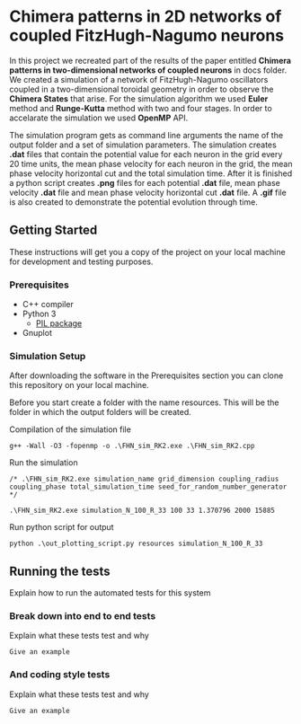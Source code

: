 # Chimera patterns in 2D networks of coupled FitzHugh-Nagumo neurons

In this project we recreated part of the results of the paper entitled __Chimera patterns in two-dimensional networks of coupled neurons__ in docs folder. We created a simulation of a network of FitzHugh-Nagumo oscillators coupled in a two-dimensional toroidal geometry in order to observe the __Chimera States__ that arise. For the simulation algorithm we used __Euler__ method and __Runge-Kutta__ method with two and four stages. In order to accelarate the simulation we used __OpenMP__ API.

The simulation program gets as command line arguments the name of the output folder and a set of simulation parameters. The simulation creates __.dat__ files that contain the potential value for each neuron in the grid every 20 time units, the mean phase velocity for each neuron in the grid, the mean phase velocity horizontal cut and the total simulation time. After it is finished a python script creates __.png__ files for each potential __.dat__ file, mean phase velocity __.dat__ file and mean phase velocity horizontal cut __.dat__ file. A __.gif__ file is also created to demonstrate the potential evolution through time. 

## Getting Started

These instructions will get you a copy of the project on your local machine for development and testing purposes.

### Prerequisites

* C++ compiler
* Python 3
    - [PIL package](https://pypi.org/project/Pillow/)
* Gnuplot

### Simulation Setup

After downloading the software in the Prerequisites section you can clone this repository on your local machine.

Before you start create a folder with the name resources. This will be the folder in which the output folders will be created.

Compilation of the simulation file

```
g++ -Wall -O3 -fopenmp -o .\FHN_sim_RK2.exe .\FHN_sim_RK2.cpp
```

Run the simulation

```
/* .\FHN_sim_RK2.exe simulation_name grid_dimension coupling_radius coupling_phase total_simulation_time seed_for_random_number_generator */

.\FHN_sim_RK2.exe simulation_N_100_R_33 100 33 1.370796 2000 15885 
```

Run python script for output

```
python .\out_plotting_script.py resources simulation_N_100_R_33
```

## Running the tests

Explain how to run the automated tests for this system

### Break down into end to end tests

Explain what these tests test and why

```
Give an example
```

### And coding style tests

Explain what these tests test and why

```
Give an example
```